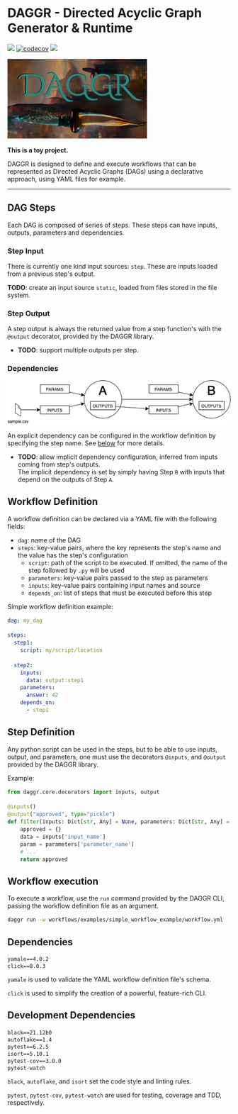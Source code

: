 # DAGGR - Directed Acyclic Graph Generator & Runtime

![](https://app.travis-ci.com/gabriel-rp/daggr.svg?branch=main)
[![codecov](https://codecov.io/gh/gabriel-rp/daggr/branch/main/graph/badge.svg?token=GOQ0JSTDIQ)](https://codecov.io/gh/gabriel-rp/daggr)
![](https://img.shields.io/badge/code%20style-black-000000.svg)

![DAGGR logo --- a dagger over the letters DAGGR](docs/daggr_logo.png)

**This is a toy project.**

DAGGR is designed to define and execute workflows that can be represented as Directed Acyclic Graphs (DAGs) using a declarative approach, using YAML files for example.

<hr>

## DAG Steps
Each DAG is composed of series of steps. These steps can have inputs, outputs, parameters and dependencies.

### Step Input
There is currently one kind input sources: `step`. These are inputs loaded from a previous step's output. 

**TODO**: create an input source `static`, loaded from files stored in the file system.

### Step Output
A step output is always the returned value from a step function's with the `@output` decorator, provided by the DAGGR library.

* **TODO**: support multiple outputs per step.

### Dependencies

![Drawing of a step B with a dependency on the output of a step A](docs/dag_dependency.png)

An explicit dependency can be configured in the workflow definition by specifying the step name. See [below](#workflow-definition) for more details.

* **TODO**: allow implicit dependency configuration, inferred from inputs coming from step's outputs.    
    The implicit dependency is set by simply having Step `B` with inputs that depend on the outputs of Step `A`.

## Workflow Definition
A workflow definition can be declared via a YAML file with the following fields:
* `dag`: name of the DAG
* `steps`: key-value pairs, where the key represents the step's name and the value has the step's configuration
  * `script`: path of the script to be executed. If omitted, the name of the step followed by `.py` will be used
  * `parameters`: key-value pairs passed to the step as parameters
  * `inputs`: key-value pairs containing input names and source
  * `depends_on`: list of steps that must be executed before this step

Simple workflow definition example:
```yaml
dag: my_dag

steps:
  step1: 
    script: my/script/location

  step2:
    inputs:
      data: output:step1
    parameters:
      answer: 42
    depends_on: 
      - step1
```

## Step Definition
Any python script can be used in the steps, but to be able to use inputs, output, and parameters, one must use the decorators `@inputs`, and `@output` provided by the DAGGR library.

Example:
```python
from daggr.core.decorators import inputs, output

@inputs()
@output("approved", type="pickle")
def filter(inputs: Dict[str, Any] = None, parameters: Dict[str, Any] = None):
    approved = {}
    data = inputs['input_name']
    param = parameters['parameter_name']
    # ...
    return approved
```

## Workflow execution
To execute a workflow, use the `run` command provided by the DAGGR CLI, passing the workflow definition file as an argument.

```sh
daggr run -w workflows/examples/simple_workflow_example/workflow.yml
```

## Dependencies
```
yamale==4.0.2
click==8.0.3
```

`yamale` is used to validate the YAML workflow definition file's schema.

`click` is used to simplify the creation of a powerful, feature-rich CLI.

## Development Dependencies
```
black==21.12b0
autoflake==1.4
pytest==6.2.5
isort==5.10.1
pytest-cov==3.0.0
pytest-watch
```

`black`, `autoflake`, and `isort` set the code style and linting rules.


`pytest`, `pytest-cov`, `pytest-watch` are used for testing, coverage and TDD, respectively.


